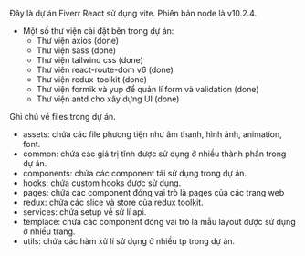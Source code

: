 Đây là dự án Fiverr React sử dụng vite. Phiên bản node là v10.2.4.

- Một số thư viện cài đặt bên trong dự án:
  - Thư viện axios (done)
  - Thư viện sass (done)
  - Thư viện tailwind css (done)
  - Thư viên react-route-dom v6 (done)
  - Thư viện redux-toolkit (done)
  - Thư viện formik và yup để quản lí form và validation (done)
  - Thư viện antd cho xây dựng UI (done)

Ghi chú về files trong dự án.

- assets: chứa các file phương tiện như âm thanh, hình ảnh, animation, font.
- common: chứa các giá trị tĩnh được sử dụng ở nhiều thành phần trong dự án.
- components: chứa các component tái sử dụng trong dự án.
- hooks: chứa custom hooks được sử dụng.
- pages: chứa các component đóng vai trò là pages của các trang web
- redux: chứa các slice và store của redux toolkit.
- services: chứa setup về sử lí api.
- templace: chứa các component đóng vai trò là mẫu layout được sử dụng ở nhiều trang.
- utils: chứa các hàm xử lí sử dụng ở nhiều tp trong dự án.
